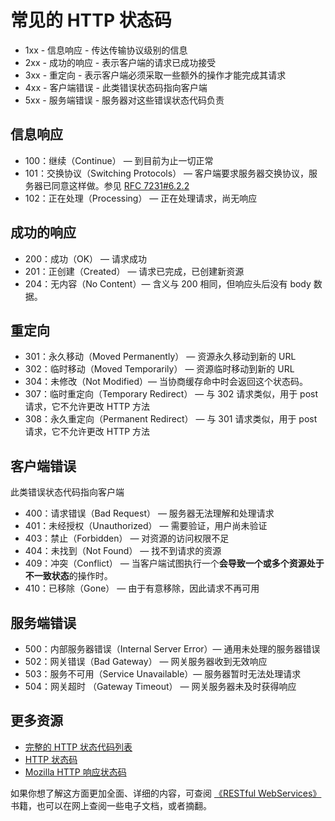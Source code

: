 # 常见的 HTTP 状态码

- 1xx - 信息响应 - 传达传输协议级别的信息
- 2xx - 成功的响应 - 表示客户端的请求已成功接受
- 3xx - 重定向 - 表示客户端必须采取一些额外的操作才能完成其请求
- 4xx - 客户端错误 - 此类错误状态码指向客户端
- 5xx - 服务端错误 - 服务器对这些错误状态代码负责

## 信息响应

- 100：继续（Continue） — 到目前为止一切正常
- 101：交换协议（Switching Protocols） — 客户端要求服务器交换协议，服务器已同意这样做。参见 [RFC 7231#6.2.2](https://tools.ietf.org/html/rfc7231#section-6.2.2)
- 102：正在处理（Processing） — 正在处理请求，尚无响应

## 成功的响应

- 200：成功（OK） — 请求成功
- 201：正创建（Created） — 请求已完成，已创建新资源
- 204：无内容（No Content）— 含义与 200 相同，但响应头后没有 body 数据。

## 重定向

- 301：永久移动（Moved Permanently） — 资源永久移动到新的 URL
- 302：临时移动（Moved Temporarily） — 资源临时移动到新的 URL
- 304：未修改（Not Modified）— 当协商缓存命中时会返回这个状态码。
- 307：临时重定向（Temporary Redirect） — 与 302 请求类似，用于 post 请求，它不允许更改 HTTP 方法
- 308：永久重定向（Permanent Redirect） — 与 301 请求类似，用于 post 请求，它不允许更改 HTTP 方法

## 客户端错误

此类错误状态代码指向客户端

- 400：请求错误（Bad Request） — 服务器无法理解和处理请求
- 401：未经授权（Unauthorized） — 需要验证，用户尚未验证
- 403：禁止（Forbidden） — 对资源的访问权限不足
- 404：未找到（Not Found） — 找不到请求的资源
- 409：冲突（Conflict） — 当客户端试图执行一个**会导致一个或多个资源处于不一致状态**的操作时。
- 410：已移除（Gone） — 由于有意移除，因此请求不再可用

## 服务端错误

- 500：内部服务器错误（Internal Server Error）— 通用未处理的服务器错误
- 502：网关错误（Bad Gateway） — 网关服务器收到无效响应
- 503：服务不可用（Service Unavailable）— 服务器暂时无法处理请求
- 504：网关超时 （Gateway Timeout） — 网关服务器未及时获得响应

## 更多资源

- [完整的 HTTP 状态代码列表](https://httpstatuses.com/)
- [HTTP 状态码](http://www.restapitutorial.com/httpstatuscodes.html)
- [Mozilla HTTP 响应状态码](https://developer.mozilla.org/en-US/docs/Web/HTTP/Status)

如果你想了解这方面更加全面、详细的内容，可查阅 [《RESTful WebServices》](https://book.douban.com/subject/3094230/) 书籍，也可以在网上查阅一些电子文档，或者摘翻。
